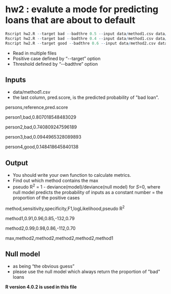 # hw2 :  evalute a mode for predicting loans that are about to default

```R
Rscript hw2.R --target bad --badthre 0.5 --input data/method1.csv data/method2.csv --output data/output1.csv
Rscript hw2.R --target bad --badthre 0.4 --input data/method1.csv data/method3.csv data/method5.csv --output data/output2.csv
Rscript hw2.R --target good --badthre 0.6 --input data/method2.csv data/method4.csv data/method6.csv --output data/output3.csv
```

* Read in multiple files
* Positive case defined by “--target” option
* Threshold defined by “--badthre” option

## Inputs

* data/method1.csv
* the last column, pred.score, is the predicted probability of "bad loan".


persons,reference,pred.score

person1,bad,0.807018548483029

person2,bad,0.740809247596189

person3,bad,0.0944965328089893

person4,good,0.148418645840138

## Output
* You should write your own function to calculate metrics.
* Find out which method contains the max
* pseudo R<sup>2</sup> = 1 - deviance(model)/deviance(null model) for *S*=0, where null model predicts the probability of inputs as a constant number = the proportion of the positive cases

method,sensitivity,specificity,F1,logLikelihood,pseudo R<sup>2</sup>

method1,0.91,0.96,0.85,-132,0.79

method2,0.99,0.98,0.86,-112,0.70

max,method2,method2,method2,method2,method1

## Null model
* as being “the obvious guess”
* please use the null model which always return the proportion of "bad" loans

**R version 4.0.2 is used in this file**
